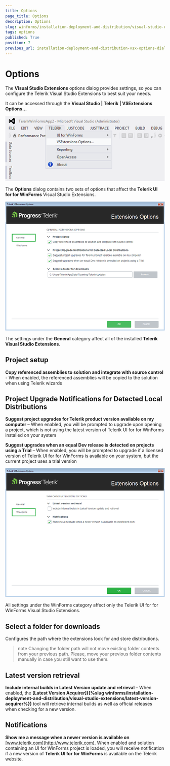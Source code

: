 ```yaml
---
title: Options
page_title: Options
description: Options
slug: winforms/installation-deployment-and-distribution/visual-studio-extensions/options
tags: options
published: True
position: 7
previous_url: installation-deployment-and-distribution-vsx-options-dialog,/devtools/winforms/installation-deployment-and-distribution/visual-studio-extensions/options-dialog
---
```


# Options

The __Visual Studio Extensions__ options dialog provides settings, so you can configure the Telerik Visual Studio Extensions to best suit your needs.

It can be accessed through the __Visual Studio | Telerik | VSExtensions Options…__

![installation-deployment-and-distribution-vsx-options-dialog 001](images/installation-deployment-and-distribution-vsx-options-dialog001.png)

The __Options__ dialog contains two sets of options that affect the __Telerik UI for for WinForms__ Visual Studio Extensions.

![installation-deployment-and-distribution-vsx-options-dialog 002](images/installation-deployment-and-distribution-vsx-options-dialog002.png)

The settings under the __General__ category affect all of the installed __Telerik Visual Studio Extensions__.

## Project setup

__Copy referenced assemblies to solution and integrate with source control__ - When enabled, the referenced assemblies will be copied to the solution when using Telerik wizards

## Project Upgrade Notifications for Detected Local Distributions

__Suggest project upgrades for Telerik product version available on my computer__  – When enabled, you will be prompted to upgrade upon opening a project, which is not using the latest version of Telerik UI for for WinForms installed on your system

__Suggest upgrades when an equal Dev release is detected on projects using a Trial__ – When enabled, you will be prompted to upgrade if a licensed version of Telerik UI for for WinForms is available on your system, but the current project uses a trial version

![installation-deployment-and-distribution-vsx-options-dialog 003](images/installation-deployment-and-distribution-vsx-options-dialog003.png)

All settings under the WinForms category affect only the Telerik UI for for WinForms Visual Studio Extensions.

## Select a folder for downloads

Configures the path where the extensions look for and store distributions.

>note Changing the folder path will not move existing folder contents from your previous path. Please, move your previous folder contents manually in case you still want to use them.

## Latest version retrieval

__Include internal builds in Latest Version update and retrieval__ – When enabled, the __[Latest Version Acquirer]({%slug winforms/installation-deployment-and-distribution/visual-studio-extensions/latest-version-acquirer%})__ tool will retrieve internal builds as well as official releases when checking for a new version.

## Notifications

__Show me a message when a newer version is available on__ [www.telerik.com](http://www.telerik.com). When enabled and solution containing an UI for WinForms project is loaded, you will receive notification if a new version of __Telerik UI for for WinForms__ is available on the Telerik website.
